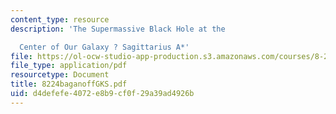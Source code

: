 ```yaml
---
content_type: resource
description: 'The Supermassive Black Hole at the

  Center of Our Galaxy ? Sagittarius A*'
file: https://ol-ocw-studio-app-production.s3.amazonaws.com/courses/8-224-exploring-black-holes-general-relativity-astrophysics-spring-2003/d4defefe4072e8b9cf0f29a39ad4926b_8224baganoffGKS.pdf
file_type: application/pdf
resourcetype: Document
title: 8224baganoffGKS.pdf
uid: d4defefe-4072-e8b9-cf0f-29a39ad4926b
---
```

